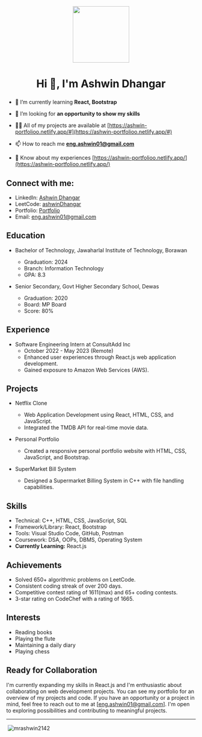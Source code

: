 <div align="center">
  <img height="150" src="https://camo.githubusercontent.com/62da68eb62b1e5f175f7d1f0191dd89a653d7908feb22d37d4a0ab07365d6791/68747470733a2f2f6d656469612e67697068792e636f6d2f6d656469612f4d3967624264396e6244724f5475314d71782f67697068792e676966"  />
</div>
 
<h1 align="center">Hi 👋, I'm Ashwin Dhangar</h1>
<h3 align="center"></h3>


- 🌱 I’m currently learning **React, Bootstrap**

- 🤝 I’m looking for **an opportunity to show my skills**

- 👨‍💻 All of my projects are available at [https://ashwin-portfolioo.netlify.app/#](https://ashwin-portfolioo.netlify.app/#)

- 📫 How to reach me **eng.ashwin01@gmail.com**

- 📄 Know about my experiences [https://ashwin-portfolioo.netlify.app/](https://ashwin-portfolioo.netlify.app/)


## Connect with me:
- LinkedIn: [Ashwin Dhangar](https://www.linkedin.com/in/ashwin-dhangar/)
- LeetCode: [ashwinDhangar](https://leetcode.com/ashwinDhangar)
- Portfolio: [Portfolio](https://ashwin-portfolioo.netlify.app/)
- Email: eng.ashwin01@gmail.com

## Education
- Bachelor of Technology, Jawaharlal Institute of Technology, Borawan
  - Graduation: 2024
  - Branch: Information Technology
  - GPA: 8.3

- Senior Secondary, Govt Higher Secondary School, Dewas
  - Graduation: 2020
  - Board: MP Board
  - Score: 80%

## Experience
- Software Engineering Intern at ConsultAdd Inc
  - October 2022 - May 2023 (Remote)
  - Enhanced user experiences through React.js web application development.
  - Gained exposure to Amazon Web Services (AWS).

## Projects
- Netflix Clone 
  - Web Application Development using React, HTML, CSS, and JavaScript.
  - Integrated the TMDB API for real-time movie data.
  
- Personal Portfolio 
  - Created a responsive personal portfolio website with HTML, CSS, JavaScript, and Bootstrap.
  
- SuperMarket Bill System 
  - Designed a Supermarket Billing System in C++ with file handling capabilities.

## Skills
- Technical: C++, HTML, CSS, JavaScript, SQL
- Framework/Library: React, Bootstrap
- Tools: Visual Studio Code, GitHub, Postman
- Coursework: DSA, OOPs, DBMS, Operating System
- **Currently Learning:** React.js

## Achievements
- Solved 650+ algorithmic problems on LeetCode.
- Consistent coding streak of over 200 days.
- Competitive contest rating of 1611(max) and 65+ coding contests.
- 3-star rating on CodeChef with a rating of 1665.

## Interests
- Reading books
- Playing the flute
- Maintaining a daily diary
- Playing chess

## Ready for Collaboration
I'm currently expanding my skills in React.js and I'm enthusiastic about collaborating on web development projects. You can see my portfolio for an overview of my projects and code. If you have an opportunity or a project in mind, feel free to reach out to me at [eng.ashwin01@gmail.com]. I'm open to exploring possibilities and contributing to meaningful projects.

---
<p>&nbsp;<img align="center" src="https://github-readme-stats.vercel.app/api?username=mrashwin2142&show_icons=true&locale=en" alt="mrashwin2142" /></p>




<!---
MrAshwin2142/MrAshwin2142 is a ✨ special ✨ repository because its `README.md` (this file) appears on your GitHub profile.
You can click the Preview link to take a look at your changes.
--->
